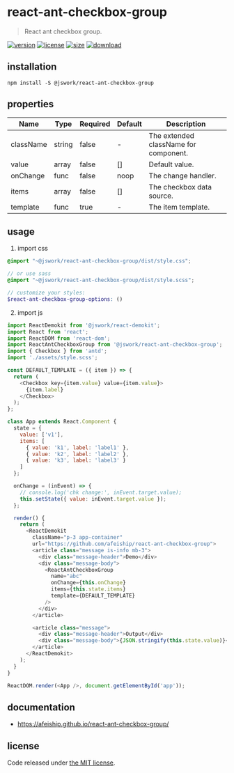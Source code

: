 # react-ant-checkbox-group
> React ant checkbox group.

[![version][version-image]][version-url]
[![license][license-image]][license-url]
[![size][size-image]][size-url]
[![download][download-image]][download-url]

## installation
```shell
npm install -S @jswork/react-ant-checkbox-group
```

## properties
| Name      | Type   | Required | Default | Description                           |
| --------- | ------ | -------- | ------- | ------------------------------------- |
| className | string | false    | -       | The extended className for component. |
| value     | array  | false    | []      | Default value.                        |
| onChange  | func   | false    | noop    | The change handler.                   |
| items     | array  | false    | []      | The checkbox data source.             |
| template  | func   | true     | -       | The item template.                    |


## usage
1. import css
  ```scss
  @import "~@jswork/react-ant-checkbox-group/dist/style.css";

  // or use sass
  @import "~@jswork/react-ant-checkbox-group/dist/style.scss";

  // customize your styles:
  $react-ant-checkbox-group-options: ()
  ```
2. import js
  ```js
  import ReactDemokit from '@jswork/react-demokit';
  import React from 'react';
  import ReactDOM from 'react-dom';
  import ReactAntCheckboxGroup from '@jswork/react-ant-checkbox-group';
  import { Checkbox } from 'antd';
  import './assets/style.scss';

  const DEFAULT_TEMPLATE = ({ item }) => {
    return (
      <Checkbox key={item.value} value={item.value}>
        {item.label}
      </Checkbox>
    );
  };

  class App extends React.Component {
    state = {
      value: ['v1'],
      items: [
        { value: 'k1', label: 'label1' },
        { value: 'k2', label: 'label2' },
        { value: 'k3', label: 'label3' }
      ]
    };

    onChange = (inEvent) => {
      // console.log('chk change:', inEvent.target.value);
      this.setState({ value: inEvent.target.value });
    };

    render() {
      return (
        <ReactDemokit
          className="p-3 app-container"
          url="https://github.com/afeiship/react-ant-checkbox-group">
          <article class="message is-info mb-3">
            <div class="message-header">Demo</div>
            <div class="message-body">
              <ReactAntCheckboxGroup
                name="abc"
                onChange={this.onChange}
                items={this.state.items}
                template={DEFAULT_TEMPLATE}
              />
            </div>
          </article>

          <article class="message">
            <div class="message-header">Output</div>
            <div class="message-body">{JSON.stringify(this.state.value)}</div>
          </article>
        </ReactDemokit>
      );
    }
  }

  ReactDOM.render(<App />, document.getElementById('app'));

  ```

## documentation
- https://afeiship.github.io/react-ant-checkbox-group/


## license
Code released under [the MIT license](https://github.com/afeiship/react-ant-checkbox-group/blob/master/LICENSE.txt).

[version-image]: https://img.shields.io/npm/v/@jswork/react-ant-checkbox-group
[version-url]: https://npmjs.org/package/@jswork/react-ant-checkbox-group

[license-image]: https://img.shields.io/npm/l/@jswork/react-ant-checkbox-group
[license-url]: https://github.com/afeiship/react-ant-checkbox-group/blob/master/LICENSE.txt

[size-image]: https://img.shields.io/bundlephobia/minzip/@jswork/react-ant-checkbox-group
[size-url]: https://github.com/afeiship/react-ant-checkbox-group/blob/master/dist/react-ant-checkbox-group.min.js

[download-image]: https://img.shields.io/npm/dm/@jswork/react-ant-checkbox-group
[download-url]: https://www.npmjs.com/package/@jswork/react-ant-checkbox-group
